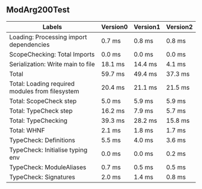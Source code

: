 
## ModArg200Test

Labels|Version0|Version1|Version2
---|---|---|---
Loading: Processing import dependencies|0.7 ms|0.8 ms|0.8 ms
ScopeChecking: Total Imports|0.0 ms|0.0 ms|0.0 ms
Serialization: Write main to file|18.1 ms|14.4 ms|4.1 ms
Total|59.7 ms|49.4 ms|37.3 ms
Total: Loading required modules from filesystem|20.4 ms|21.1 ms|21.5 ms
Total: ScopeCheck step|5.0 ms|5.9 ms|5.9 ms
Total: TypeCheck step|16.2 ms|7.9 ms|5.7 ms
Total: TypeChecking|39.3 ms|28.2 ms|15.8 ms
Total: WHNF|2.1 ms|1.8 ms|1.7 ms
TypeCheck: Definitions|5.5 ms|4.0 ms|3.6 ms
TypeCheck: Initialise typing env|0.0 ms|0.0 ms|0.2 ms
TypeCheck: ModuleAliases|0.7 ms|0.5 ms|0.5 ms
TypeCheck: Signatures|2.0 ms|1.4 ms|0.8 ms

